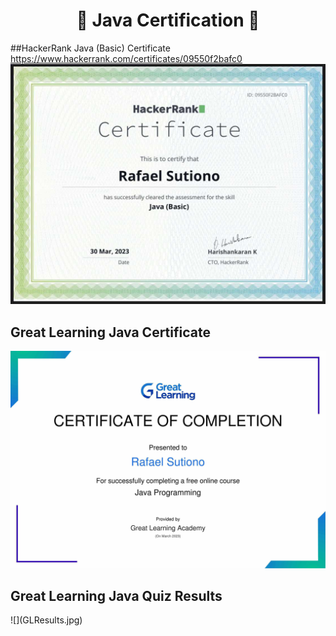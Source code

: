 <h1 align="center">📜 Java Certification 📜</h1>

##HackerRank Java (Basic) Certificate <br>https://www.hackerrank.com/certificates/09550f2bafc0
![](HackerRank.jpg)
<br>
## Great Learning Java Certificate
![](GL.jpg)
<br>
<h2>Great Learning Java Quiz Results</h2>
![](GLResults.jpg)
